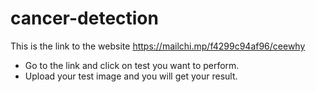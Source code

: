# cancer-detection
This is the link to the website https://mailchi.mp/f4299c94af96/ceewhy
- Go to the link and click on test you want to perform.
- Upload your test image and you will get your result.
